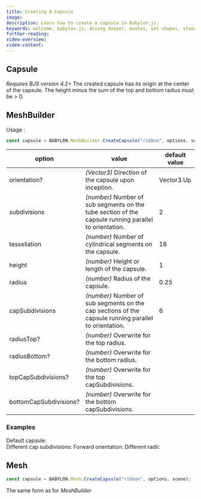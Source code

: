 ```yaml
---
title: Creating A Capsule
image: 
description: Learn how to create a capsule in Babylon.js.
keywords: welcome, babylon.js, diving deeper, meshes, set shapes, standard shapes, capsule
further-reading:
video-overview:
video-content:
---
```


## Capsule
*Requires BJS version 4.2+*
The created capsule has its origin at the center of the capsule. The height minus the sum of the top and bottom radius must be > 0.

## MeshBuilder
Usage :
```javascript
const capsule = BABYLON.MeshBuilder.CreateCapsule("ribbon", options, scene);  //scene is optional and defaults to the current scene
```

option|value|default value
--------|-----|-------------
orientation?|_(Vector3)_ Direction of the capsule upon inception. | Vector3.Up
subdivisions|_(number)_ Number of sub segments on the tube section of the capsule running parallel to orientation.| 2
tessellation|_(number)_  Number of cylindrical segments on the capsule.|16
height|_(number)_  Height or length of the capsule.|1
radius|_(number)_ Radius of the capsule.|0.25
capSubdivisions|_(number)_ Number of sub segments on the cap sections of the capsule running parallel to orientation.|6
radiusTop?|_(number)_  Overwrite for the top radius.
radiusBottom?|_(number)_  Overwrite for the bottom radius.
topCapSubdivisions?|_(number)_ Overwrite for the top capSubdivisions.
bottomCapSubdivisions?|_(number)_ Overwrite for the bottom capSubdivisions.

### Examples
Default capsule: <Playground id="#CL6HZ0" title="Create a Default Capsule" description="Simple example of creating a default capsule." image=""/>  
Different cap subdivisions: <Playground id="#CL6HZ0#1" title="Create a Capsule With Subdivisions" description="Simple example of creating a capsule with subdivisions." image=""/>
Forward orientation: <Playground id="#CL6HZ0#2" title="Create a Capsule With Foreward Orientation" description="Simple example of creating a capsule with forward orientation." image=""/>
Different radii: <Playground id="#CL6HZ0#3" title="Create a Capsule With Different Radii" description="Simple example of creating a capsule with different radii." image=""/>

## Mesh
```javascript
const capsule = BABYLON.Mesh.CreateCapsule("ribbon", options, scene);  //scene is optional and defaults to the current scene
```
The same form as for *MeshBuilder*